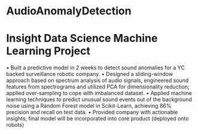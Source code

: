 # AudioAnomalyDetection
# Insight Data Science Machine Learning Project
• Built a predictive model in 2 weeks to detect sound anomalies for a YC backed surveillance robotic company.
• Designed a sliding-window approach based on spectrum analysis of audio signals, engineered sound features from spectrograms and utilized PCA for dimensionality reduction; applied over-sampling to cope with imbalanced dataset.
• Applied machine learning techniques to predict unusual sound events out of the background noise using a Random Forest model in Scikit-Learn, achieving 86% precision and recall on test data.
• Provided company with actionable insights; final model will be incorporated into core product (deployed onto robots)
